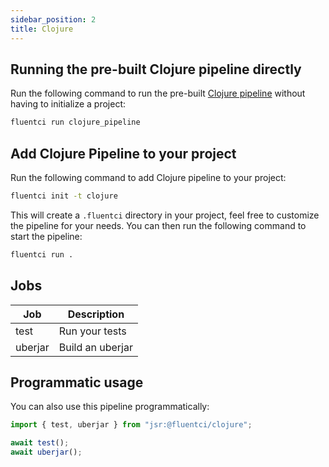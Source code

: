 ```yaml
---
sidebar_position: 2
title: Clojure
---
```


## Running the pre-built Clojure pipeline directly

Run the following command to run the pre-built [Clojure pipeline](https://github.com/fluent-ci-templates/clojure-pipeline) without having to initialize a project:

```bash
fluentci run clojure_pipeline
```

## Add Clojure Pipeline to your project

Run the following command to add Clojure pipeline to your project:

```bash
fluentci init -t clojure
```

This will create a `.fluentci` directory in your project, feel free to customize the pipeline for your needs.
You can then run the following command to start the pipeline:

```bash
fluentci run .
```

## Jobs

| Job     | Description           |
| ------- | --------------------- |
| test    | Run your tests        |
| uberjar | Build an uberjar      |

## Programmatic usage

You can also use this pipeline programmatically:

```ts
import { test, uberjar } from "jsr:@fluentci/clojure";

await test();
await uberjar();
```

